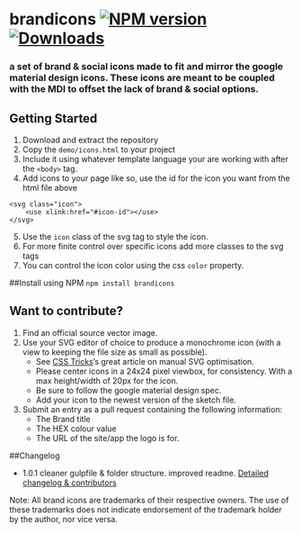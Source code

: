 # brandicons [![NPM version][npm-image]][npm-url] [![Downloads][downloads-image]][npm-url]
### a set of brand  & social icons made to fit and mirror the google material design icons. These icons are meant to be coupled with the MDI to offset the lack of brand & social options.



## Getting Started

1. Download and extract the repository
2. Copy the `demo/icons.html` to your project
3. Include it using whatever template language your are working with after the `<body>` tag.
4. Add icons to your page like so, use the id for the icon you want from the html file above
```
<svg class="icon">
    <use xlink:href="#icon-id"></use>
</svg>
```
5. Use the `icon` class of the svg tag to style the icon.
6. For more finite control over specific icons add more classes to the svg tags
7. You can control the icon color using the css `color` property.

##Install using NPM
`npm install brandicons`


## Want to contribute?

1. Find an official source vector image.
2. Use your SVG editor of choice to produce a monochrome icon (with a view to keeping the file size as small as possible).
    - See [CSS Tricks](https://css-tricks.com/understanding-and-manually-improving-svg-optimization/)’s great article on manual SVG optimisation.
    - Please center icons in a 24x24 pixel viewbox, for consistency. With a max height/width of 20px for the icon.
    - Be sure to follow the google material design spec.
    - Add your icon to the newest version of the sketch file.
4. Submit an entry as a pull request containing the following information:
    - The Brand title
    - The HEX colour value
    - The URL of the site/app the logo is for.

##Changelog
- 1.0.1 cleaner gulpfile & folder structure. improved readme.
[Detailed changelog & contributors](/CHANGELOG.md)

Note: All brand icons are trademarks of their respective owners. The use of these trademarks does not indicate endorsement of the trademark holder by the author, nor vice versa.

[downloads-image]: http://img.shields.io/npm/dm/brandicons.svg?style=flat
[npm-url]: https://npmjs.org/package/brandicons
[npm-image]: http://img.shields.io/npm/v/brandicons.svg?style=flat
[issues-url]: https://github.com/hanakin/brandicons/issues
